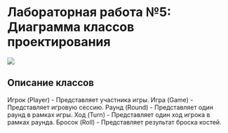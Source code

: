 # Лабораторная работа №5: Диаграмма классов проектирования
[![](https://mermaid.ink/img/pako:eNp1U7tOwzAU_RXLE1BaiTUDQ1vEREGUCcJgGlMiHLvyQ1BVlaAMMDHwB4gfQBUgBFK_wfkjruP0QZJ6SOxzfe4519ce4Z6IKA5wjxGl2jHpS5KEHMHIEHTEyJBKNPKYG3XU1TLmfcRJQj08DvkqZx8C_xkx16gPaMckF1QWI4NMoyUM18tQDWSI1B1649JtbK5G9njUMlJSrl2sS5WKBZ9vKZg5hrRR2Y10cNmOL-3sHEmqDNMVVStNtFGVUidG8rKSBrQoVANbjLXjXqGwFhOKNsUtVYe8KYiM1hbFWEVNJc--UsZW9RepsjaFeCfEqF7fdbNGYwsWvuUBsm_po3230_Q-ncD3wX6mE8_ML0UF1x0BMF_tzE5h_136BBkWvHWKWY88LROb2e85xbdvvdKL_bG_6XPmdKGTNaJSh7Hc3YdzZ7-8EN7GCZUJiSN4CdmxhlhfUbjeOIBpROR1iEM-hn3EaNEd8h4OtDR0G5tBRDTNHw4OLglTgA4IPxViuaZRrIU8yJ-a-43_AHWHKBA?type=png)](https://mermaid.live/edit#pako:eNp1U7tOwzAU_RXLE1BaiTUDQ1vEREGUCcJgGlMiHLvyQ1BVlaAMMDHwB4gfQBUgBFK_wfkjruP0QZJ6SOxzfe4519ce4Z6IKA5wjxGl2jHpS5KEHMHIEHTEyJBKNPKYG3XU1TLmfcRJQj08DvkqZx8C_xkx16gPaMckF1QWI4NMoyUM18tQDWSI1B1649JtbK5G9njUMlJSrl2sS5WKBZ9vKZg5hrRR2Y10cNmOL-3sHEmqDNMVVStNtFGVUidG8rKSBrQoVANbjLXjXqGwFhOKNsUtVYe8KYiM1hbFWEVNJc--UsZW9RepsjaFeCfEqF7fdbNGYwsWvuUBsm_po3230_Q-ncD3wX6mE8_ML0UF1x0BMF_tzE5h_136BBkWvHWKWY88LROb2e85xbdvvdKL_bG_6XPmdKGTNaJSh7Hc3YdzZ7-8EN7GCZUJiSN4CdmxhlhfUbjeOIBpROR1iEM-hn3EaNEd8h4OtDR0G5tBRDTNHw4OLglTgA4IPxViuaZRrIU8yJ-a-43_AHWHKBA)


## Описание классов
Игрок (Player) - Представляет участника игры.
Игра (Game) - Представляет игровую сессию.
Раунд (Round) - Представляет один раунд в рамках игры.
Ход (Turn) - Представляет один ход игрока в рамках раунда.
Бросок (Roll) - Представляет результат броска костей.
